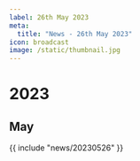 ```yaml
---
label: 26th May 2023
meta:
  title: "News - 26th May 2023"
icon: broadcast
image: /static/thumbnail.jpg
---
```


# 2023
## May

{{ include "news/20230526" }}